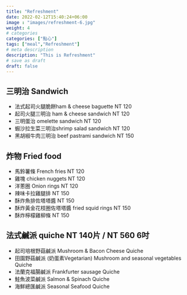 ```yaml
---
title: "Refreshment"
date: 2022-02-12T15:40:24+06:00
image : "images/refreshment-6.jpg"
weight: 4
# categories
categories: ["點心"]
tags: ["meal","Refreshment"]
# meta description
description: "This is Refreshment"
# save as draft
draft: false
---
```



## 三明治 Sandwich
- 法式起司火腿脆餅ham & cheese baguette NT 120 
- 起司火腿三明治 ham & cheese sandwich  NT 120
- 三明蛋治 omelette sandwich  NT 120
- 蝦沙拉生菜三明治shrimp salad sandwich  NT 120
- 黑胡椒牛肉三明治  beef pastrami sandwich  NT 150


## 炸物 Fried food
- 馬鈴薯條 French fries   NT 120
- 雞塊 chicken nuggets  NT 120
- 洋蔥圈 Onion rings  NT 120
- 辣味卡拉雞腿排 NT 150
- 酥炸魚排佐塔塔醬 NT 150
- 酥炸黃金花枝圈佐塔塔醬 fried squid rings  NT 150 
- 酥炸檸檬雞柳條 NT 150

## 法式鹹派 quiche   NT 140片 /  NT 560  6吋

- 起司培根野菇鹹派  Mushroom & Bacon Cheese Quiche 
- 田園野菇鹹派 (奶蛋素Vegetarian) Mushroom and seasonal vegetables Quiche 
- 法蘭克福腸鹹派 Frankfurter sausage Quiche 
- 鮭魚波菜鹹派 Salmon & Spinach Quiche  
- 海鮮總匯鹹派  Seasonal Seafood Quiche 
